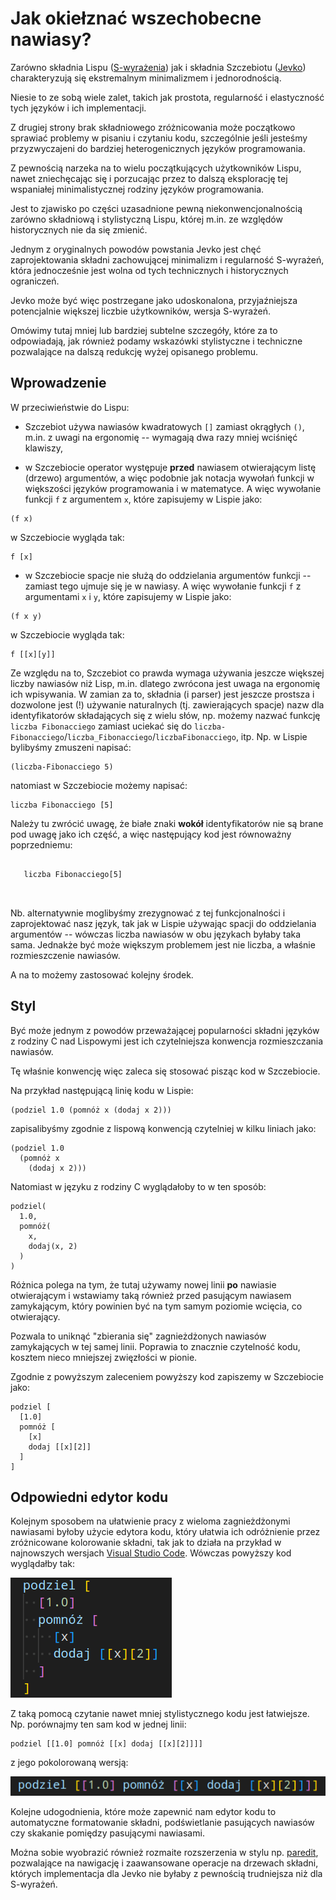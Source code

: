# Jak okiełznać wszechobecne nawiasy?

Zarówno składnia Lispu ([S-wyrażenia](https://pl.wikipedia.org/wiki/S-wyra%C5%BCenie)) jak i składnia Szczebiotu ([Jevko](jevko.org)) charakteryzują się ekstremalnym minimalizmem i jednorodnością. 

Niesie to ze sobą wiele zalet, takich jak prostota, regularność i elastyczność tych języków i ich implementacji.

Z drugiej strony brak składniowego zróżnicowania może początkowo sprawiać problemy w pisaniu i czytaniu kodu, szczególnie jeśli jesteśmy przyzwyczajeni do bardziej heterogenicznych języków programowania.

Z pewnością narzeka na to wielu początkujących użytkowników Lispu, nawet zniechęcając się i porzucając przez to dalszą eksplorację tej wspaniałej minimalistycznej rodziny języków programowania.

Jest to zjawisko po części uzasadnione pewną niekonwencjonalnością zarówno składniową i stylistyczną Lispu, której m.in. ze względów historycznych nie da się zmienić.

Jednym z oryginalnych powodów powstania Jevko jest chęć zaprojektowania składni zachowującej minimalizm i regularność S-wyrażeń, która jednocześnie jest wolna od tych technicznych i historycznych ograniczeń.

Jevko może być więc postrzegane jako udoskonalona, przyjaźniejsza potencjalnie większej liczbie użytkowników, wersja S-wyrażeń.

Omówimy tutaj mniej lub bardziej subtelne szczegóły, które za to odpowiadają, jak również podamy wskazówki stylistyczne i techniczne pozwalające na dalszą redukcję wyżej opisanego problemu.

## Wprowadzenie

W przeciwieństwie do Lispu:

* Szczebiot używa nawiasów kwadratowych `[]` zamiast okrągłych `()`, m.in. z uwagi na ergonomię -- wymagają dwa razy mniej wciśnięć klawiszy,

* w Szczebiocie operator występuje **przed** nawiasem otwierającym listę (drzewo) argumentów, a więc podobnie jak notacja wywołań funkcji w większości języków programowania i w matematyce. A więc wywołanie funkcji `f` z argumentem `x`, które zapisujemy w Lispie jako:

```
(f x)
```

w Szczebiocie wygląda tak:

```
f [x]
```

* w Szczebiocie spacje nie służą do oddzielania argumentów funkcji -- zamiast tego ujmuje się je w nawiasy. A więc wywołanie funkcji `f` z argumentami `x` i `y`, które zapisujemy w Lispie jako:

```
(f x y)
```

w Szczebiocie wygląda tak:

```
f [[x][y]]
```

Ze względu na to, Szczebiot co prawda wymaga używania jeszcze większej liczby nawiasów niż Lisp, m.in. dlatego zwrócona jest uwaga na ergonomię ich wpisywania. W zamian za to, składnia (i parser) jest jeszcze prostsza i dozwolone jest (!) używanie naturalnych (tj. zawierających spacje) nazw dla identyfikatorów składających się z wielu słów, np. możemy nazwać funkcję `liczba Fibonacciego` zamiast uciekać się do `liczba-Fibonacciego`/`liczba_Fibonacciego`/`liczbaFibonacciego`, itp. Np. w Lispie bylibyśmy zmuszeni napisać:

```
(liczba-Fibonacciego 5)
```

natomiast w Szczebiocie możemy napisać:

```
liczba Fibonacciego [5]
```

Należy tu zwrócić uwagę, że białe znaki **wokół** identyfikatorów nie są brane pod uwagę jako ich część, a więc następujący kod jest równoważny poprzedniemu:

```

   liczba Fibonacciego[5]

   
```

Nb. alternatywnie moglibyśmy zrezygnować z tej funkcjonalności i zaprojektować nasz język, tak jak w Lispie używając spacji do oddzielania argumentów -- wówczas liczba nawiasów w obu językach byłaby taka sama. Jednakże być może większym problemem jest nie liczba, a właśnie rozmieszczenie nawiasów.

A na to możemy zastosować kolejny środek.

## Styl

Być może jednym z powodów przeważającej popularności składni języków z rodziny C nad Lispowymi jest ich czytelniejsza konwencja rozmieszczania nawiasów.

Tę właśnie konwencję więc zaleca się stosować pisząc kod w Szczebiocie.

Na przykład następującą linię kodu w Lispie:

```
(podziel 1.0 (pomnóż x (dodaj x 2)))
```

zapisalibyśmy zgodnie z lispową konwencją czytelniej w kilku liniach jako:

```
(podziel 1.0 
  (pomnóż x 
    (dodaj x 2)))
```

Natomiast w języku z rodziny C wyglądałoby to w ten sposób:

```
podziel(
  1.0,
  pomnóż(
    x,
    dodaj(x, 2)
  )
)
```

Różnica polega na tym, że tutaj używamy nowej linii **po** nawiasie otwierającym i wstawiamy taką również przed pasującym nawiasem zamykającym, który powinien być na tym samym poziomie wcięcia, co otwierający.

Pozwala to uniknąć "zbierania się" zagnieżdżonych nawiasów zamykających w tej samej linii. Poprawia to znacznie czytelność kodu, kosztem nieco mniejszej zwięzłości w pionie.

Zgodnie z powyższym zaleceniem powyższy kod zapiszemy w Szczebiocie jako:

```
podziel [
  [1.0]
  pomnóż [
    [x]
    dodaj [[x][2]]
  ]
]
```

## Odpowiedni edytor kodu

Kolejnym sposobem na ułatwienie pracy z wieloma zagnieżdżonymi nawiasami byłoby użycie edytora kodu, który ułatwia ich odróżnienie przez zróżnicowane kolorowanie składni, tak jak to działa na przykład w najnowszych wersjach [Visual Studio Code](https://code.visualstudio.com/). Wówczas powyższy kod wyglądałby tak:

![nawiasy2.png](nawiasy2.png)

Z taką pomocą czytanie nawet mniej stylistycznego kodu jest łatwiejsze. Np. porównajmy ten sam kod w jednej linii:

```
podziel [[1.0] pomnóż [[x] dodaj [[x][2]]]]
```

z jego pokolorowaną wersją:

![nawiasy1.png](nawiasy1.png)

Kolejne udogodnienia, które może zapewnić nam edytor kodu to automatyczne formatowanie składni, podświetlanie pasujących nawiasów czy skakanie pomiędzy pasującymi nawiasami.

Można sobie wyobrazić również rozmaite rozszerzenia w stylu np. [paredit](https://paredit.org/), pozwalające na nawigację i zaawansowane operacje na drzewach składni, których implementacja dla Jevko nie byłaby z pewnością trudniejsza niż dla S-wyrażeń.
